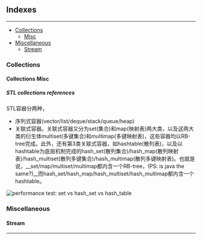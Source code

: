 ## Indexes
---


* [Collections](#collections)
    - [Misc](#collections-misc)
* [Miscellaneous](#miscellaneous)
    - [Stream](#stream)

### Collections



#### Collections Misc

##### STL collections references

STL容器分两种，
* 序列式容器(vector/list/deque/stack/queue/heap)
* 关联式容器。关联式容器又分为set(集合)和map(映射表)两大类，以及这两大类的衍生体multiset(多键集合)和multimap(多键映射表)，这些容器均以RB-tree完成。此外，还有第3类关联式容器，如hashtable(散列表)，以及以hashtable为底层机制完成的hash_set(散列集合)/hash_map(散列映射表)/hash_multiset(散列多键集合)/hash_multimap(散列多键映射表)。也就是说，__set/map/multiset/multimap都内含一个RB-tree，(PS: is java the same?)__而hash_set/hash_map/hash_multiset/hash_multimap都内含一个hashtable。

![][collections_1]


### Miscellaneous

#### Stream

---
[collections_1]:/resources/img/java/collection_performance_test_1.png "performance test: set vs hash_set vs hash_table"